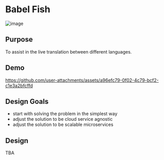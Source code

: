 # Babel Fish
![image](https://github.com/user-attachments/assets/018a847e-2ccc-4f78-9e92-29dcc05f799e)

## Purpose

To assist in the live translation between different languages.


## Demo
https://github.com/user-attachments/assets/a96efc79-0f02-4c79-bcf2-c1e3a2bfcffd


## Design Goals
- start with solving the problem in the simplest way
- adjust the solution to be cloud service agnostic
- adjust the solution to be scalable microservices

## Design

TBA

